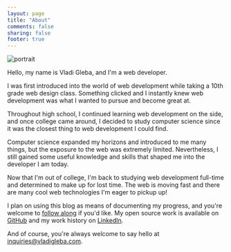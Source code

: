 ```yaml
---
layout: page
title: "About"
comments: false
sharing: false
footer: true
---
```


<img id="portrait" src="https://pbs.twimg.com/profile_images/3097578390/9e92538281d9613d699f335b54968add.jpeg" alt="portrait" />

Hello, my name is Vladi Gleba, and I'm a web developer.

I was first introduced into the world of web development while taking a 10th grade web design class. Something clicked and I instantly knew web development was what I wanted to pursue and become great at. 

Throughout high school, I continued learning web development on the side, and once college came around, I decided to study computer science since it was the closest thing to web development I could find.

Computer science expanded my horizons and introduced to me many things, but the exposure to the web was extremely limited. Nevertheless, I still gained some useful knowledge and skills that shaped me into the developer I am today.

Now that I'm out of college, I'm back to studying web development full-time and determined to make up for lost time. The web is moving fast and there are many cool web technologies I'm eager to pickup up!

I plan on using this blog as means of documenting my progress, and you're welcome to [follow along](http://www.feedblitz.com/f/?Sub=927939&cids=1) if you'd like. My open source work is available on [GitHub](https://github.com/vladigleba) and my work history on [LinkedIn](http://www.linkedin.com/in/vladigleba).

And of course, you're always welcome to say hello at <inquiries@vladigleba.com>.